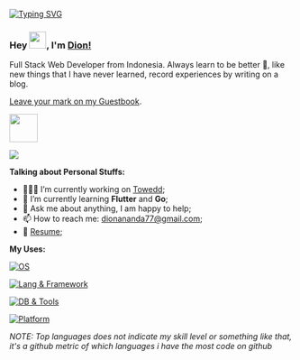 <!-- Empty line needed before code block -->
<!--
<h3>

```javascript
const firstName = 'Dian'
const lastName = 'Ananda'

console.log(firstName, lastName)
Dian Ananda
```
</h3>
-->

[![Typing SVG](https://readme-typing-svg.herokuapp.com?size=12&duration=2000&color=F0DC4D&multiline=true&height=105&lines=const+firstName+%3D+'Dian';const+lastName+%3D+'Ananda';+;console.log(firstName%2C+lastName);Dian+Ananda)](https://git.io/typing-svg)
### Hey <!--👋--> <img src="https://raw.githubusercontent.com/MartinHeinz/MartinHeinz/master/wave.gif" width="30px">, I'm [Dion!](https://dianananda.vercel.app/)

Full Stack Web Developer from Indonesia. Always learn to be better 🚀, like new things that I have never learned, record experiences by writing on a blog.

[Leave your mark on my Guestbook](https://dianananda.vercel.app/guestbook).

<img src="https://media.giphy.com/media/mGcNjsfWAjY5AEZNw6/giphy.gif" width="50px" height="50px">

[![](https://komarev.com/ghpvc/?username=dionannd&color=000000)](https://github.com/dionannd?tab=repositories)

**Talking about Personal Stuffs:**

- 👨🏽‍💻 I’m currently working on [Towedd](https://towedd.com/);
- 🌱 I’m currently learning **Flutter** and **Go**; 
- 💬 Ask me about anything, I am happy to help;
- 📫 How to reach me: dionananda77@gmail.com;
- 📝 [Resume](https://dionannd.github.io/);

**My Uses:**

[![OS](https://skillicons.dev/icons?i=apple,windows,ubuntu)](https:#)

[![Lang & Framework](https://skillicons.dev/icons?i=ts,js,angular,md,nextjs,tailwind,express,nodejs,bun,laravel)](https:#)

[![DB & Tools](https://skillicons.dev/icons?i=postgresql,mysql,mongodb,figma,notion,vscode,postman,docker,git,neovim)](https:#)

[![Platform](https://skillicons.dev/icons?i=github,gitlab,bitbucket,vercel,netlify)](https:#)

*NOTE: Top languages does not indicate my skill level or something like that, it's a github metric of which languages i have the most code on github*

